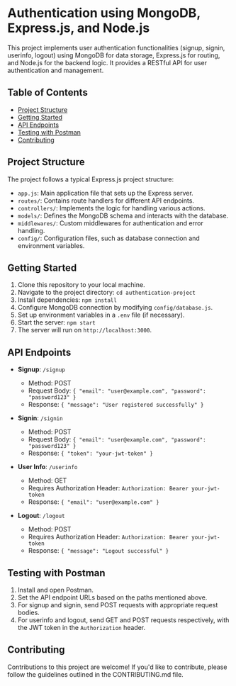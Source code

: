 # Authentication using MongoDB, Express.js, and Node.js

This project implements user authentication functionalities (signup, signin, userinfo, logout) using MongoDB for data storage, Express.js for routing, and Node.js for the backend logic. It provides a RESTful API for user authentication and management.

## Table of Contents

- [Project Structure](#project-structure)
- [Getting Started](#getting-started)
- [API Endpoints](#api-endpoints)
- [Testing with Postman](#testing-with-postman)
- [Contributing](#contributing)


## Project Structure

The project follows a typical Express.js project structure:

- `app.js`: Main application file that sets up the Express server.
- `routes/`: Contains route handlers for different API endpoints.
- `controllers/`: Implements the logic for handling various actions.
- `models/`: Defines the MongoDB schema and interacts with the database.
- `middlewares/`: Custom middlewares for authentication and error handling.
- `config/`: Configuration files, such as database connection and environment variables.

## Getting Started

1. Clone this repository to your local machine.
2. Navigate to the project directory: `cd authentication-project`
3. Install dependencies: `npm install`
4. Configure MongoDB connection by modifying `config/database.js`.
5. Set up environment variables in a `.env` file (if necessary).
6. Start the server: `npm start`
7. The server will run on `http://localhost:3000`.

## API Endpoints

- **Signup**: `/signup`
  - Method: POST
  - Request Body: `{ "email": "user@example.com", "password": "password123" }`
  - Response: `{ "message": "User registered successfully" }`

- **Signin**: `/signin`
  - Method: POST
  - Request Body: `{ "email": "user@example.com", "password": "password123" }`
  - Response: `{ "token": "your-jwt-token" }`

- **User Info**: `/userinfo`
  - Method: GET
  - Requires Authorization Header: `Authorization: Bearer your-jwt-token`
  - Response: `{ "email": "user@example.com" }`

- **Logout**: `/logout`
  - Method: POST
  - Requires Authorization Header: `Authorization: Bearer your-jwt-token`
  - Response: `{ "message": "Logout successful" }`

## Testing with Postman

1. Install and open Postman.
2. Set the API endpoint URLs based on the paths mentioned above.
3. For signup and signin, send POST requests with appropriate request bodies.
4. For userinfo and logout, send GET and POST requests respectively, with the JWT token in the `Authorization` header.

## Contributing

Contributions to this project are welcome! If you'd like to contribute, please follow the guidelines outlined in the CONTRIBUTING.md file.


